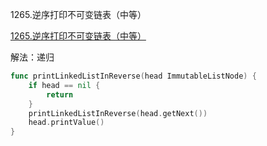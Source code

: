 1265.逆序打印不可变链表（中等）

[1265.逆序打印不可变链表（中等）](https://leetcode.cn/problems/print-immutable-linked-list-in-reverse/)



解法：递归



```go
func printLinkedListInReverse(head ImmutableListNode) {
	if head == nil {
		return
	}
	printLinkedListInReverse(head.getNext())
	head.printValue()
}
```
